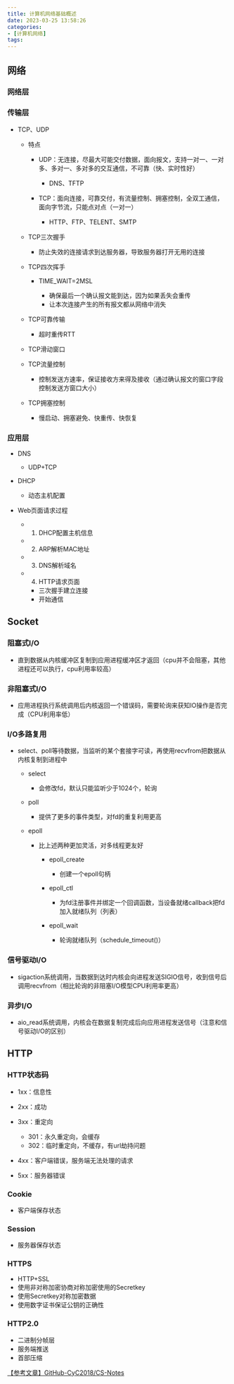 ```yaml
---
title: 计算机网络基础概述
date: 2023-03-25 13:58:26
categories:
- [计算机网络]
tags:
---
```


## 网络

### 网络层

### 传输层

- TCP、UDP

	- 特点

		- UDP：无连接，尽最大可能交付数据，面向报文，支持一对一、一对多、多对一、多对多的交互通信，不可靠（快、实时性好）

			- DNS、TFTP

		- TCP：面向连接，可靠交付，有流量控制、拥塞控制，全双工通信，面向字节流，只能点对点（一对一）

			- HTTP、FTP、TELENT、SMTP

	- TCP三次握手

		- 防止失效的连接请求到达服务器，导致服务器打开无用的连接

	- TCP四次挥手

		- TIME_WAIT=2MSL

			- 确保最后一个确认报文能到达，因为如果丢失会重传
			- 让本次连接产生的所有报文都从网络中消失

	- TCP可靠传输

		- 超时重传RTT

	- TCP滑动窗口
	- TCP流量控制

		- 控制发送方速率，保证接收方来得及接收（通过确认报文的窗口字段控制发送方窗口大小）

	- TCP拥塞控制

		- 慢启动、拥塞避免、快重传、快恢复

### 应用层

- DNS

	- UDP+TCP

- DHCP

	- 动态主机配置

- Web页面请求过程

	- 1. DHCP配置主机信息
	- 2. ARP解析MAC地址
	- 3. DNS解析域名
	- 4. HTTP请求页面

		- 三次握手建立连接
		- 开始通信

## Socket

### 阻塞式I/O

- 直到数据从内核缓冲区复制到应用进程缓冲区才返回（cpu并不会阻塞，其他进程还可以执行，cpu利用率较高）

### 非阻塞式I/O

- 应用进程执行系统调用后内核返回一个错误码，需要轮询来获知IO操作是否完成（CPU利用率低）

### I/O多路复用

- select、poll等待数据，当监听的某个套接字可读，再使用recvfrom把数据从内核复制到进程中

	- select

		- 会修改fd，默认只能监听少于1024个，轮询

	- poll

		- 提供了更多的事件类型，对fd的重复利用更高

	- epoll

		- 比上述两种更加灵活，对多线程更友好

			- epoll_create

				- 创建一个epoll句柄

			- epoll_ctl

				- 为fd注册事件并绑定一个回调函数，当设备就绪callback把fd加入就绪队列（列表）

			- epoll_wait

				- 轮询就绪队列（schedule_timeout()）

### 信号驱动I/O

- sigaction系统调用，当数据到达时内核会向进程发送SIGIO信号，收到信号后调用recvfrom（相比轮询的非阻塞I/O模型CPU利用率更高）

### 异步I/O

- aio_read系统调用，内核会在数据复制完成后向应用进程发送信号（注意和信号驱动I/O的区别）

## HTTP

### HTTP状态码

- 1xx：信息性
- 2xx：成功
- 3xx：重定向

	- 301：永久重定向，会缓存
	- 302：临时重定向，不缓存，有url劫持问题

- 4xx：客户端错误，服务端无法处理的请求
- 5xx：服务器错误

### Cookie

- 客户端保存状态

### Session

- 服务器保存状态

### HTTPS

- HTTP+SSL
- 使用非对称加密协商对称加密使用的Secretkey
- 使用Secretkey对称加密数据
- 使用数字证书保证公钥的正确性

### HTTP2.0

- 二进制分帧层
- 服务端推送
- 首部压缩

[【参考文章】GitHub-CyC2018/CS-Notes](https://github.com/CyC2018/CS-Notes)
